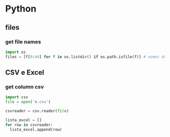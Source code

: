 # Python

## files

### get file names
```python
import os
files = [f[0:44] for f in os.listdir() if os.path.isfile(f)] # nomes de arquivos dentro da pasta
```
## CSV e Excel

### get column csv
```python
import csv
file = open('m.csv')

csvreader = csv.reader(file)

lista_excel = []
for row in csvreader:
  lista_excel.append(row)
```
